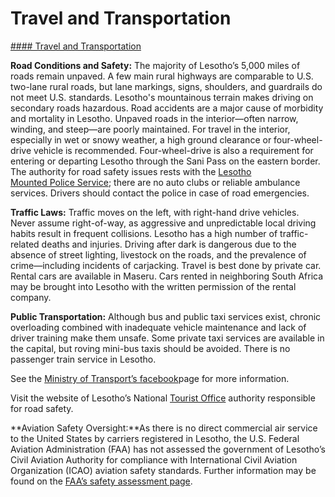 # Travel and Transportation

[#### Travel and Transportation](javascript:void(0); "Travel and Transportation")

**Road Conditions and Safety:** The majority of Lesotho’s 5,000 miles of roads remain unpaved. A few main rural highways are comparable to U.S. two-lane rural roads, but lane markings, signs, shoulders, and guardrails do not meet U.S. standards. Lesotho's mountainous terrain makes driving on secondary roads hazardous. Road accidents are a major cause of morbidity and mortality in Lesotho. Unpaved roads in the interior—often narrow, winding, and steep—are poorly maintained. For travel in the interior, especially in wet or snowy weather, a high ground clearance or four-wheel-drive vehicle is recommended. Four-wheel-drive is also a requirement for entering or departing Lesotho through the Sani Pass on the eastern border. The authority for road safety issues rests with the [Lesotho Mounted Police Service](https://lmps.org.ls/); there are no auto clubs or reliable ambulance services. Drivers should contact the police in case of road emergencies.

**Traffic Laws:** Traffic moves on the left, with right-hand drive vehicles. Never assume right-of-way, as aggressive and unpredictable local driving habits result in frequent collisions. Lesotho has a high number of traffic-related deaths and injuries. Driving after dark is dangerous due to the absence of street lighting, livestock on the roads, and the prevalence of crime—including incidents of carjacking. Travel is best done by private car. Rental cars are available in Maseru. Cars rented in neighboring South Africa may be brought into Lesotho with the written permission of the rental company.

**Public Transportation:** Although bus and public taxi services exist, chronic overloading combined with inadequate vehicle maintenance and lack of driver training make them unsafe. Some private taxi services are available in the capital, but roving mini-bus taxis should be avoided. There is no passenger train service in Lesotho.

See the [Ministry of Transport’s facebook](https://www.facebook.com/MinistryofTransportLesotho)page for more information.

Visit the website of Lesotho’s National [Tourist Office](http://www.tourism.gov.ls/) authority responsible for road safety.

**Aviation Safety Oversight:**As there is no direct commercial air service to the United States by carriers registered in Lesotho, the U.S. Federal Aviation Administration (FAA) has not assessed the government of Lesotho’s Civil Aviation Authority for compliance with International Civil Aviation Organization (ICAO) aviation safety standards. Further information may be found on the [FAA’s safety assessment page](https://www.faa.gov/about/initiatives/iasa).